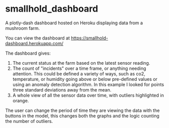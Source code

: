 # smallhold_dashboard
A plotly-dash dashboard hosted on Heroku displaying data from a mushroom farm.

You can view the dashboard at https://smallhold-dashboard.herokuapp.com/

The dashboard gives:
  1. The current status at the farm based on the latest sensor reading.
  2. The count of "incidents" over a time frame, or anything needing attention. This could be defined a variety of ways, such as co2, temperature, or humidity going above or below pre-defined values or using an anomaly detection algorithm. In this example I looked for points three standard deviations away from the mean.
  3. A whole view of all the sensor data over time, with outliers highlighted in orange. 

The user can change the period of time they are viewing the data with the buttons in the model, this changes both the graphs and the logic counting the number of outliers. 


